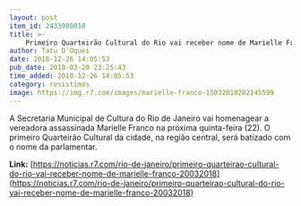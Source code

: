 ```yaml
---
layout: post
item_id: 2433988010
title: >-
    Primeiro Quarteirão Cultural do Rio vai receber nome de Marielle Franco
author: Tatu D'Oquei
date: 2018-12-26 14:05:53
pub_date: 2018-03-20 23:25:43
time_added: 2018-12-26 14:05:53
category: resistimos
image: https://img.r7.com/images/marielle-franco-15032018202145599
---
```


A Secretaria Municipal de Cultura do Rio de Janeiro vai homenagear a vereadora assassinada Marielle Franco na próxima quinta-feira (22). O primeiro Quarteirão Cultural da cidade, na região central, será batizado com o nome da parlamentar.

**Link:** [https://noticias.r7.com/rio-de-janeiro/primeiro-quarteirao-cultural-do-rio-vai-receber-nome-de-marielle-franco-20032018](https://noticias.r7.com/rio-de-janeiro/primeiro-quarteirao-cultural-do-rio-vai-receber-nome-de-marielle-franco-20032018)


